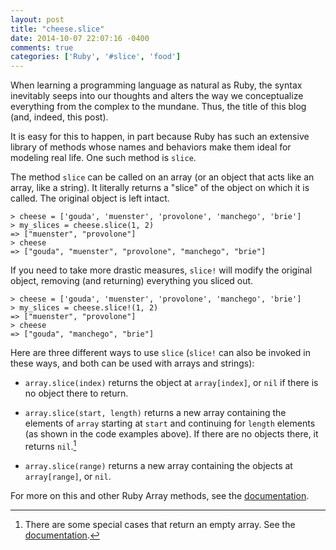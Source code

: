 ```yaml
---
layout: post
title: "cheese.slice"
date: 2014-10-07 22:07:16 -0400
comments: true
categories: ['Ruby', '#slice', 'food']
---
```


When learning a programming language as natural as Ruby, the syntax inevitably seeps into our thoughts and alters the way we conceptualize everything from the complex to the mundane. Thus, the title of this blog (and, indeed, this post).

It is easy for this to happen, in part because Ruby has such an extensive library of methods whose names and behaviors make them ideal for modeling real life. One such method is `slice`.

The method `slice` can be called on an array (or an object that acts like an array, like a string). It literally returns a "slice" of the object on which it is called. The original object is left intact.

	> cheese = ['gouda', 'muenster', 'provolone', 'manchego', 'brie']
	> my_slices = cheese.slice(1, 2)
	=> ["muenster", "provolone"] 
	> cheese
	=> ["gouda", "muenster", "provolone", "manchego", "brie"]

If you need to take more drastic measures, `slice!` will modify the original object, removing (and returning) everything you sliced out.
	
	> cheese = ['gouda', 'muenster', 'provolone', 'manchego', 'brie']
	> my_slices = cheese.slice!(1, 2)
	=> ["muenster", "provolone"] 
	> cheese
 	=> ["gouda", "manchego", "brie"]

Here are three different ways to use `slice` (`slice!` can also be invoked in these ways, and both can be used with arrays and strings):
	
  * `array.slice(index)` returns the object at `array[index]`, or `nil` if there is no object there to return.

  * `array.slice(start, length)` returns a new array containing the elements of `array` starting at `start` and continuing for `length` elements (as shown in the code examples above). If there are no objects there, it returns `nil`.[^fn-one]

  * `array.slice(range)` returns a new array containing the objects at `array[range]`, or `nil`.

  For more on this and other Ruby Array methods, see the [documentation](http://www.ruby-doc.org/core-2.1.3/Array.html#method-i-slice).

  [^fn-one]: There are some special cases that return an empty array. See the [documentation](http://www.ruby-doc.org/core-2.1.3/Array.html#method-i-slice).


